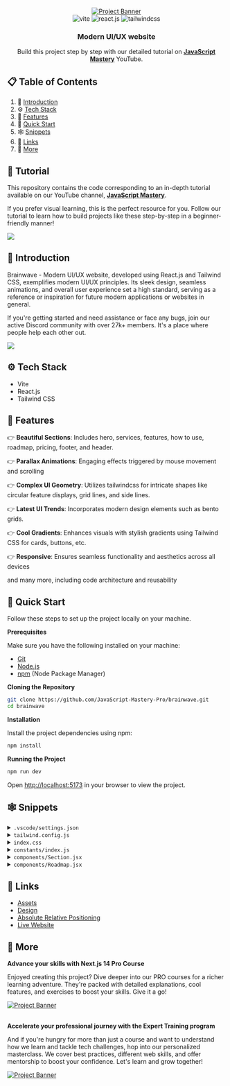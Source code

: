 <div align="center">
 <br />
    <a href="https://youtu.be/B91wc5dCEBA" target="_blank">
      <img src="https://i.ibb.co/Kqdv8j1/Image-from.png" alt="Project Banner">
    </a>
  <br />
  <div>
    <img src="https://img.shields.io/badge/-Vite-black?style=for-the-badge&logoColor=white&logo=vite&color=646CFF" alt="vite" />
    <img src="https://img.shields.io/badge/-React_JS-black?style=for-the-badge&logoColor=white&logo=react&color=61DAFB" alt="react.js" />
    <img src="https://img.shields.io/badge/-Tailwind_CSS-black?style=for-the-badge&logoColor=white&logo=tailwindcss&color=06B6D4" alt="tailwindcss" />
  </div>

  <h3 align="center">Modern UI/UX website</h3>

   <div align="center">
     Build this project step by step with our detailed tutorial on <a href="https://www.youtube.com/@javascriptmastery/videos" target="_blank"><b>JavaScript Mastery</b></a> YouTube.
    </div>
</div>

## 📋 <a name="table">Table of Contents</a>

1. 🤖 [Introduction](#introduction)
2. ⚙️ [Tech Stack](#tech-stack)
3. 🔋 [Features](#features)
4. 🤸 [Quick Start](#quick-start)
5. 🕸️ [Snippets](#snippets)
6. 🔗 [Links](#links)
7. 🚀 [More](#more)

## 🚨 Tutorial

This repository contains the code corresponding to an in-depth tutorial available on our YouTube channel, <a href="https://www.youtube.com/@javascriptmastery/videos" target="_blank"><b>JavaScript Mastery</b></a>.

If you prefer visual learning, this is the perfect resource for you. Follow our tutorial to learn how to build projects like these step-by-step in a beginner-friendly manner!

<a href="https://youtu.be/B91wc5dCEBA" target="_blank"><img src="https://github.com/sujatagunale/EasyRead/assets/151519281/1736fca5-a031-4854-8c09-bc110e3bc16d" /></a>

## <a name="introduction">🤖 Introduction</a>

Brainwave - Modern UI/UX website, developed using React.js and Tailwind CSS, exemplifies modern UI/UX principles. Its sleek design, seamless animations, and overall user experience set a high standard, serving as a reference or inspiration for future modern applications or websites in general.

If you're getting started and need assistance or face any bugs, join our active Discord community with over 27k+ members. It's a place where people help each other out.

<a href="https://discord.com/invite/n6EdbFJ" target="_blank"><img src="https://github.com/sujatagunale/EasyRead/assets/151519281/618f4872-1e10-42da-8213-1d69e486d02e" /></a>

## <a name="tech-stack">⚙️ Tech Stack</a>

- Vite
- React.js
- Tailwind CSS

## <a name="features">🔋 Features</a>

👉 **Beautiful Sections**: Includes hero, services, features, how to use, roadmap, pricing, footer, and header.

👉 **Parallax Animations**: Engaging effects triggered by mouse movement and scrolling

👉 **Complex UI Geometry**: Utilizes tailwindcss for intricate shapes like circular feature displays, grid lines, and side lines.

👉 **Latest UI Trends**: Incorporates modern design elements such as bento grids.

👉 **Cool Gradients**: Enhances visuals with stylish gradients using Tailwind CSS for cards, buttons, etc.

👉 **Responsive**: Ensures seamless functionality and aesthetics across all devices

and many more, including code architecture and reusability

## <a name="quick-start">🤸 Quick Start</a>

Follow these steps to set up the project locally on your machine.

**Prerequisites**

Make sure you have the following installed on your machine:

- [Git](https://git-scm.com/)
- [Node.js](https://nodejs.org/en)
- [npm](https://www.npmjs.com/) (Node Package Manager)

**Cloning the Repository**

```bash
git clone https://github.com/JavaScript-Mastery-Pro/brainwave.git
cd brainwave
```

**Installation**

Install the project dependencies using npm:

```bash
npm install
```

**Running the Project**

```bash
npm run dev
```

Open [http://localhost:5173](http://localhost:5173) in your browser to view the project.

## <a name="snippets">🕸️ Snippets</a>

<details>
<summary><code>.vscode/settings.json</code></summary>

```json
{
  "editor.defaultFormatter": "esbenp.prettier-vscode",
  "editor.formatOnSave": true,
  "editor.codeActionsOnSave": {
    "source.fixAll.eslint": "explicit",
    "source.addMissingImports": "explicit"
  },
  "prettier.tabWidth": 2,
  "prettier.useTabs": false,
  "prettier.semi": true,
  "prettier.singleQuote": false,
  "prettier.jsxSingleQuote": false,
  "prettier.trailingComma": "es5",
  "prettier.arrowParens": "always",
  "[javascriptreact]": {
    "editor.defaultFormatter": "esbenp.prettier-vscode"
  },
  "[css]": {
    "editor.defaultFormatter": "vscode.css-language-features"
  },
  "[svg]": {
    "editor.defaultFormatter": "jock.svg"
  }
}
```

</details>

<details>
<summary><code>tailwind.config.js</code></summary>

```javascript
/** @type {import('tailwindcss').Config} */
import { fontFamily } from "tailwindcss/defaultTheme";
import plugin from "tailwindcss/plugin";

export default {
  content: [
    "./index.html",
    "./src/**/*.{js,ts,jsx,tsx}",
    "./public/assets/**/*.{js,ts,jsx,tsx}",
  ],
  theme: {
    extend: {
      colors: {
        color: {
          1: "#AC6AFF",
          2: "#FFC876",
          3: "#FF776F",
          4: "#7ADB78",
          5: "#858DFF",
          6: "#FF98E2",
        },
        stroke: {
          1: "#26242C",
        },
        n: {
          1: "#FFFFFF",
          2: "#CAC6DD",
          3: "#ADA8C3",
          4: "#757185",
          5: "#3F3A52",
          6: "#252134",
          7: "#15131D",
          8: "#0E0C15",
          9: "#474060",
          10: "#43435C",
          11: "#1B1B2E",
          12: "#2E2A41",
          13: "#6C7275",
        },
      },
      fontFamily: {
        sans: ["var(--font-sora)", ...fontFamily.sans],
        code: "var(--font-code)",
        grotesk: "var(--font-grotesk)",
      },
      letterSpacing: {
        tagline: ".15em",
      },
      spacing: {
        0.25: "0.0625rem",
        7.5: "1.875rem",
        15: "3.75rem",
      },
      opacity: {
        15: ".15",
      },
      transitionDuration: {
        DEFAULT: "200ms",
      },
      transitionTimingFunction: {
        DEFAULT: "linear",
      },
      zIndex: {
        1: "1",
        2: "2",
        3: "3",
        4: "4",
        5: "5",
      },
      borderWidth: {
        DEFAULT: "0.0625rem",
      },
      backgroundImage: {
        "radial-gradient": "radial-gradient(var(--tw-gradient-stops))",
        "conic-gradient":
          "conic-gradient(from 225deg, #FFC876, #79FFF7, #9F53FF, #FF98E2, #FFC876)",
        "benefit-card-1": "url(assets/benefits/card-1.svg)",
        "benefit-card-2": "url(assets/benefits/card-2.svg)",
        "benefit-card-3": "url(assets/benefits/card-3.svg)",
        "benefit-card-4": "url(assets/benefits/card-4.svg)",
        "benefit-card-5": "url(assets/benefits/card-5.svg)",
        "benefit-card-6": "url(assets/benefits/card-6.svg)",
      },
    },
  },
  plugins: [
    plugin(function ({ addBase, addComponents, addUtilities }) {
      addBase({});
      addComponents({
        ".container": {
          "@apply max-w-[77.5rem] mx-auto px-5 md:px-10 lg:px-15 xl:max-w-[87.5rem]":
            {},
        },
        ".h1": {
          "@apply font-semibold text-[2.5rem] leading-[3.25rem] md:text-[2.75rem] md:leading-[3.75rem] lg:text-[3.25rem] lg:leading-[4.0625rem] xl:text-[3.75rem] xl:leading-[4.5rem]":
            {},
        },
        ".h2": {
          "@apply text-[1.75rem] leading-[2.5rem] md:text-[2rem] md:leading-[2.5rem] lg:text-[2.5rem] lg:leading-[3.5rem] xl:text-[3rem] xl:leading-tight":
            {},
        },
        ".h3": {
          "@apply text-[2rem] leading-normal md:text-[2.5rem]": {},
        },
        ".h4": {
          "@apply text-[2rem] leading-normal": {},
        },
        ".h5": {
          "@apply text-2xl leading-normal": {},
        },
        ".h6": {
          "@apply font-semibold text-lg leading-8": {},
        },
        ".body-1": {
          "@apply text-[0.875rem] leading-[1.5rem] md:text-[1rem] md:leading-[1.75rem] lg:text-[1.25rem] lg:leading-8":
            {},
        },
        ".body-2": {
          "@apply font-light text-[0.875rem] leading-6 md:text-base": {},
        },
        ".caption": {
          "@apply text-sm": {},
        },
        ".tagline": {
          "@apply font-grotesk font-light text-xs tracking-tagline uppercase":
            {},
        },
        ".quote": {
          "@apply font-code text-lg leading-normal": {},
        },
        ".button": {
          "@apply font-code text-xs font-bold uppercase tracking-wider": {},
        },
      });
      addUtilities({
        ".tap-highlight-color": {
          "-webkit-tap-highlight-color": "rgba(0, 0, 0, 0)",
        },
      });
    }),
  ],
};
```

</details>

<details>
<summary><code>index.css</code></summary>

```css
@import url("https://fonts.googleapis.com/css2?family=Sora:wght@300;400;600&display=swap");
@import url("https://fonts.googleapis.com/css2?family=Source+Code+Pro:wght@400;600;700&display=swap");
@import url("https://fonts.googleapis.com/css2?family=Space+Grotesk:wght@300&display=swap");

@tailwind base;
@tailwind components;
@tailwind utilities;

:root {
  --font-sora: "Sora", sans-serif;
  --font-code: "Source Code Pro", monospace;
  --font-grotesk: "Space Grotesk", sans-serif;
}

* {
  scroll-behavior: smooth;
}

@layer base {
  body {
    @apply font-sans bg-n-8 text-n-1 text-base;
  }
}

.rotate-45 {
  @apply rotate-[45deg];
}

.rotate-90 {
  @apply rotate-[90deg];
}

.rotate-135 {
  @apply rotate-[135deg];
}

.rotate-180 {
  @apply rotate-[180deg];
}

.rotate-225 {
  @apply rotate-[225deg];
}

.rotate-270 {
  @apply rotate-[270deg];
}

.rotate-315 {
  @apply rotate-[315deg];
}

.rotate-360 {
  @apply rotate-[360deg];
}

.-rotate-45 {
  @apply rotate-[-45deg];
}

.-rotate-90 {
  @apply rotate-[-90deg];
}

.-rotate-135 {
  @apply rotate-[-135deg];
}

.-rotate-180 {
  @apply rotate-[-180deg];
}

.-rotate-225 {
  @apply rotate-[-225deg];
}

.-rotate-270 {
  @apply rotate-[-270deg];
}

.-rotate-315 {
  @apply rotate-[-315deg];
}

.-rotate-360 {
  @apply rotate-[-360deg];
}
```

</details>

<details>
<summary><code>constants/index.js</code></summary>

```javascript
import {
  benefitIcon1,
  benefitIcon2,
  benefitIcon3,
  benefitIcon4,
  benefitImage2,
  chromecast,
  disc02,
  discord,
  discordBlack,
  facebook,
  figma,
  file02,
  framer,
  homeSmile,
  instagram,
  notification2,
  notification3,
  notification4,
  notion,
  photoshop,
  plusSquare,
  protopie,
  raindrop,
  recording01,
  recording03,
  roadmap1,
  roadmap2,
  roadmap3,
  roadmap4,
  searchMd,
  slack,
  sliders04,
  telegram,
  twitter,
  yourlogo,
} from "../../public/assets";

export const navigation = [
  {
    id: "0",
    title: "Features",
    url: "#features",
  },
  {
    id: "1",
    title: "Pricing",
    url: "#pricing",
  },
  {
    id: "2",
    title: "How to use",
    url: "#how-to-use",
  },
  {
    id: "3",
    title: "Roadmap",
    url: "#roadmap",
  },
  {
    id: "4",
    title: "New account",
    url: "#signup",
    onlyMobile: true,
  },
  {
    id: "5",
    title: "Sign in",
    url: "#login",
    onlyMobile: true,
  },
];

export const heroIcons = [homeSmile, file02, searchMd, plusSquare];

export const notificationImages = [notification4, notification3, notification2];

export const companyLogos = [yourlogo, yourlogo, yourlogo, yourlogo, yourlogo];

export const brainwaveServices = [
  "Photo generating",
  "Photo enhance",
  "Seamless Integration",
];

export const brainwaveServicesIcons = [
  recording03,
  recording01,
  disc02,
  chromecast,
  sliders04,
];

export const roadmap = [
  {
    id: "0",
    title: "Voice recognition",
    text: "Enable the chatbot to understand and respond to voice commands, making it easier for users to interact with the app hands-free.",
    date: "May 2023",
    status: "done",
    imageUrl: roadmap1,
    colorful: true,
  },
  {
    id: "1",
    title: "Gamification",
    text: "Add game-like elements, such as badges or leaderboards, to incentivize users to engage with the chatbot more frequently.",
    date: "May 2023",
    status: "progress",
    imageUrl: roadmap2,
  },
  {
    id: "2",
    title: "Chatbot customization",
    text: "Allow users to customize the chatbot's appearance and behavior, making it more engaging and fun to interact with.",
    date: "May 2023",
    status: "done",
    imageUrl: roadmap3,
  },
  {
    id: "3",
    title: "Integration with APIs",
    text: "Allow the chatbot to access external data sources, such as weather APIs or news APIs, to provide more relevant recommendations.",
    date: "May 2023",
    status: "progress",
    imageUrl: roadmap4,
  },
];

export const collabText =
  "With smart automation and top-notch security, it's the perfect solution for teams looking to work smarter.";

export const collabContent = [
  {
    id: "0",
    title: "Seamless Integration",
    text: collabText,
  },
  {
    id: "1",
    title: "Smart Automation",
  },
  {
    id: "2",
    title: "Top-notch Security",
  },
];

export const collabApps = [
  {
    id: "0",
    title: "Figma",
    icon: figma,
    width: 26,
    height: 36,
  },
  {
    id: "1",
    title: "Notion",
    icon: notion,
    width: 34,
    height: 36,
  },
  {
    id: "2",
    title: "Discord",
    icon: discord,
    width: 36,
    height: 28,
  },
  {
    id: "3",
    title: "Slack",
    icon: slack,
    width: 34,
    height: 35,
  },
  {
    id: "4",
    title: "Photoshop",
    icon: photoshop,
    width: 34,
    height: 34,
  },
  {
    id: "5",
    title: "Protopie",
    icon: protopie,
    width: 34,
    height: 34,
  },
  {
    id: "6",
    title: "Framer",
    icon: framer,
    width: 26,
    height: 34,
  },
  {
    id: "7",
    title: "Raindrop",
    icon: raindrop,
    width: 38,
    height: 32,
  },
];

export const pricing = [
  {
    id: "0",
    title: "Basic",
    description: "AI chatbot, personalized recommendations",
    price: "0",
    features: [
      "An AI chatbot that can understand your queries",
      "Personalized recommendations based on your preferences",
      "Ability to explore the app and its features without any cost",
    ],
  },
  {
    id: "1",
    title: "Premium",
    description: "Advanced AI chatbot, priority support, analytics dashboard",
    price: "9.99",
    features: [
      "An advanced AI chatbot that can understand complex queries",
      "An analytics dashboard to track your conversations",
      "Priority support to solve issues quickly",
    ],
  },
  {
    id: "2",
    title: "Enterprise",
    description: "Custom AI chatbot, advanced analytics, dedicated account",
    price: null,
    features: [
      "An AI chatbot that can understand your queries",
      "Personalized recommendations based on your preferences",
      "Ability to explore the app and its features without any cost",
    ],
  },
];

export const benefits = [
  {
    id: "0",
    title: "Ask anything",
    text: "Lets users quickly find answers to their questions without having to search through multiple sources.",
    backgroundUrl: "assets/benefits/card-1.svg",
    iconUrl: benefitIcon1,
    imageUrl: benefitImage2,
  },
  {
    id: "1",
    title: "Improve everyday",
    text: "The app uses natural language processing to understand user queries and provide accurate and relevant responses.",
    backgroundUrl: "assets/benefits/card-2.svg",
    iconUrl: benefitIcon2,
    imageUrl: benefitImage2,
    light: true,
  },
  {
    id: "2",
    title: "Connect everywhere",
    text: "Connect with the AI chatbot from anywhere, on any device, making it more accessible and convenient.",
    backgroundUrl: "assets/benefits/card-3.svg",
    iconUrl: benefitIcon3,
    imageUrl: benefitImage2,
  },
  {
    id: "3",
    title: "Fast responding",
    text: "Lets users quickly find answers to their questions without having to search through multiple sources.",
    backgroundUrl: "assets/benefits/card-4.svg",
    iconUrl: benefitIcon4,
    imageUrl: benefitImage2,
    light: true,
  },
  {
    id: "4",
    title: "Ask anything",
    text: "Lets users quickly find answers to their questions without having to search through multiple sources.",
    backgroundUrl: "assets/benefits/card-5.svg",
    iconUrl: benefitIcon1,
    imageUrl: benefitImage2,
  },
  {
    id: "5",
    title: "Improve everyday",
    text: "The app uses natural language processing to understand user queries and provide accurate and relevant responses.",
    backgroundUrl: "assets/benefits/card-6.svg",
    iconUrl: benefitIcon2,
    imageUrl: benefitImage2,
  },
];

export const socials = [
  {
    id: "0",
    title: "Discord",
    iconUrl: discordBlack,
    url: "#",
  },
  {
    id: "1",
    title: "Twitter",
    iconUrl: twitter,
    url: "#",
  },
  {
    id: "2",
    title: "Instagram",
    iconUrl: instagram,
    url: "#",
  },
  {
    id: "3",
    title: "Telegram",
    iconUrl: telegram,
    url: "#",
  },
  {
    id: "4",
    title: "Facebook",
    iconUrl: facebook,
    url: "#",
  },
];
```

</details>

<details>
<summary><code>components/Section.jsx</code></summary>

```javascript
import SectionSvg from "../../public/assets/svg/SectionSvg";

const Section = ({
  className,
  id,
  crosses,
  crossesOffset,
  customPaddings,
  children,
}) => (
  <div
    id={id}
    className={`relative 
    ${
      customPaddings ||
      `py-10 lg:py-16 xl:py-20 ${crosses ? "lg:py-32 xl:py-40" : ""}`
    } ${className || ""}`}
  >
    {children}

    <div className="hidden absolute top-0 left-5 w-0.25 h-full bg-stroke-1 pointer-events-none md:block lg:left-7.5 xl:left-10" />
    <div className="hidden absolute top-0 right-5 w-0.25 h-full bg-stroke-1 pointer-events-none md:block lg:right-7.5 xl:right-10" />

    {crosses && (
      <>
        <div
          className={`hidden absolute top-0 left-7.5 right-7.5 h-0.25 bg-stroke-1 ${
            crossesOffset && crossesOffset
          } pointer-events-none lg:block xl:left-10 right-10`}
        />
        <SectionSvg crossesOffset={crossesOffset} />
      </>
    )}
  </div>
);

export default Section;
```

</details>

<details>
<summary><code>components/Roadmap.jsx</code></summary>

```javascript
import Button from "./Button";
import Heading from "./Heading";
import Section from "./Section";
import Tagline from "./TagLine";
import { roadmap } from "../constants";
import { check2, grid, loading1 } from "../../public/assets";
import { Gradient } from "./design/Roadmap";

const Roadmap = () => (
  <Section className="overflow-hidden" id="roadmap">
    <div className="container md:pb-10">
      <Heading tag="Ready to get started" title="What we’re working on" />

      <div className="relative grid gap-6 md:grid-cols-2 md:gap-4 md:pb-[7rem]">
        {roadmap.map((item) => {
          const status = item.status === "done" ? "Done" : "In progress";

          return (
            <div
              className={`md:flex even:md:translate-y-[7rem] p-0.25 rounded-[2.5rem] ${
                item.colorful ? "bg-conic-gradient" : "bg-n-6"
              }`}
              key={item.id}
            >
              <div className="relative p-8 bg-n-8 rounded-[2.4375rem] overflow-hidden xl:p-15">
                <div className="absolute top-0 left-0 max-w-full">
                  <img
                    className="w-full"
                    src={grid}
                    width={550}
                    height={550}
                    alt="Grid"
                  />
                </div>
                <div className="relative z-1">
                  <div className="flex items-center justify-between max-w-[27rem] mb-8 md:mb-20">
                    <Tagline>{item.date}</Tagline>

                    <div className="flex items-center px-4 py-1 bg-n-1 rounded text-n-8">
                      <img
                        className="mr-2.5"
                        src={item.status === "done" ? check2 : loading1}
                        width={16}
                        height={16}
                        alt={status}
                      />
                      <div className="tagline">{status}</div>
                    </div>
                  </div>

                  <div className="mb-10 -my-10 -mx-15">
                    <img
                      className="w-full"
                      src={item.imageUrl}
                      width={628}
                      height={426}
                      alt={item.title}
                    />
                  </div>
                  <h4 className="h4 mb-4">{item.title}</h4>
                  <p className="body-2 text-n-4">{item.text}</p>
                </div>
              </div>
            </div>
          );
        })}

        <Gradient />
      </div>

      <div className="flex justify-center mt-12 md:mt-15 xl:mt-20">
        <Button href="/roadmap">Our roadmap</Button>
      </div>
    </div>
  </Section>
);

export default Roadmap;
```

</details>

## <a name="links">🔗 Links</a>

- [Assets](https://drive.google.com/file/d/1JKzwPl_hnpjIlNbwfjMagb4HosxnyXbf/view?usp=sharing)
- [Design](https://drive.google.com/file/d/15WJMOchujvaQ7Kg9e0nGeGR7G7JOeX1K/view?usp=sharing)
- [Absolute Relative Positioning](https://css-tricks.com/absolute-positioning-inside-relative-positioning/)
- [Live Website](https://jsm-brainwave.com/)

## <a name="more">🚀 More</a>

**Advance your skills with Next.js 14 Pro Course**

Enjoyed creating this project? Dive deeper into our PRO courses for a richer learning adventure. They're packed with detailed explanations, cool features, and exercises to boost your skills. Give it a go!

<a href="https://jsmastery.pro/next14" target="_blank">
<img src="https://github.com/sujatagunale/EasyRead/assets/151519281/557837ce-f612-4530-ab24-189e75133c71" alt="Project Banner">
</a>

<br />
<br />

**Accelerate your professional journey with the Expert Training program**

And if you're hungry for more than just a course and want to understand how we learn and tackle tech challenges, hop into our personalized masterclass. We cover best practices, different web skills, and offer mentorship to boost your confidence. Let's learn and grow together!

<a href="https://www.jsmastery.pro/masterclass" target="_blank">
<img src="https://github.com/sujatagunale/EasyRead/assets/151519281/fed352ad-f27b-400d-9b8f-c7fe628acb84" alt="Project Banner">
</a>

#
